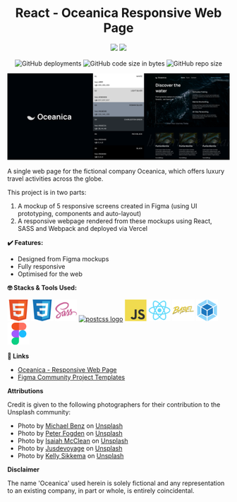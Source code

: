 <div align="center">

<h1>React - Oceanica Responsive Web Page</h1>

![](https://api.checklyhq.com/v1/badges/checks/244174c8-3a94-4989-b18d-6a2a925c8ed8?style=for-the-badge&theme=dark) ![](https://api.checklyhq.com/v1/badges/checks/244174c8-3a94-4989-b18d-6a2a925c8ed8?style=for-the-badge&theme=dark&responseTime=true) <br><br> ![GitHub deployments](https://img.shields.io/github/deployments/asbhogal/React-Oceanica-Responsive-Web-Page/production?label=DEPLOYMENT%20STATE&style=for-the-badge&labelColor=000) ![GitHub code size in bytes](https://img.shields.io/github/languages/code-size/asbhogal/React-Oceanica-Responsive-Web-Page?style=for-the-badge&labelColor=000) ![GitHub repo size](https://img.shields.io/github/repo-size/asbhogal/React-Oceanica-Responsive-Web-Page?color=blueviolet&style=for-the-badge&labelColor=000)

![Project-Cover](https://github.com/asbhogal/React-Oceanica-Responsive-Web-Page/blob/main/src/assets/images/GitHub%20Repo%20README%20Image%20-%20Oceanica%20Responsive%20Web%20Page.png)

</div>

A single web page for the fictional company Oceanica, which offers luxury travel activities across the globe.

This project is in two parts:

 1. A mockup of 5 responsive screens created in Figma (using UI prototyping, components and auto-layout)
 2. A responsive webpage rendered from these mockups using React, SASS and Webpack and deployed via Vercel

 <strong>:heavy_check_mark: Features:</strong><br>
  - Designed from Figma mockups
  - Fully responsive
  - Optimised for the web

  <strong>:nerd_face: Stacks &#38; Tools Used:</strong><br>
<br>
<a target="_blank" rel="noopener noreferrer" href="https://github.com/devicons/devicon/blob/master/icons/html5/html5-original.svg"><img src="https://github.com/devicons/devicon/raw/master/icons/html5/html5-original.svg" alt="html5 logo" width="50" height="50" style="max-width:100%;"></a>
<a target="_blank" rel="noopener noreferrer" href="https://github.com/devicons/devicon/blob/master/icons/css3/css3-original.svg"><img src="https://github.com/devicons/devicon/raw/master/icons/css3/css3-original.svg" alt="css3 logo" width="50" height="50" style="max-width:100%;"></a>
<a target="_blank" rel="noopener noreferrer" href="https://github.com/devicons/devicon/blob/master/icons/sass/sass-original.svg"><img src="https://github.com/devicons/devicon/blob/master/icons/sass/sass-original.svg" alt="sass logo" width="50" height="50" style="max-width:100%;"></a>
<a target="_blank" rel="noopener noreferrer" href="https://github.com/postcss/brand/blob/master/dist/postcss-logo-symbol.svg"><img src="https://github.com/postcss/brand/blob/master/dist/postcss-logo-symbol.svg" alt="postcss logo" width="50" height="50" style="max-width:100%;"></a>
<a target="_blank" rel="noopener noreferrer" href="https://github.com/devicons/devicon/blob/master/icons/javascript/javascript-original.svg"><img src="https://github.com/devicons/devicon/raw/master/icons/javascript/javascript-original.svg" alt="JavaScript" width="50" height="50" style="max-width:100%;"></a>
<a target="_blank" rel="noopener noreferrer" href="https://github.com/devicons/devicon/blob/master/icons/react/react-original.svg"><img src="https://github.com/devicons/devicon/blob/master/icons/react/react-original.svg" alt="React logo" width="50" height="50" style="max-width:100%;"></a>
<a target="_blank" rel="noopener noreferrer" href="https://github.com/devicons/devicon/blob/master/icons/babel/babel-original.svg"><img src="https://github.com/devicons/devicon/blob/master/icons/babel/babel-original.svg" alt="Babel logo" width="50" height="50" style="max-width:100%;"></a>
<a target="_blank" rel="noopener noreferrer" href="https://github.com/devicons/devicon/blob/master/icons/webpack/webpack-original.svg"><img src="https://github.com/devicons/devicon/blob/master/icons/webpack/webpack-original.svg" alt="Webpack logo" width="50" height="50" style="max-width:100%;"></a>
<a target="_blank" rel="noopener noreferrer" href="https://github.com/devicons/devicon/blob/master/icons/figma/figma-original.svg"><img src="https://github.com/devicons/devicon/blob/master/icons/figma/figma-original.svg" alt="Figma logo" width="50" height="50" style="max-width:100%;"></a>

<strong>:link: Links</strong><br>
 - <a target="_blank" href="https://oceanica.vercel.app">Oceanica - Responsive Web Page</a>
 - <a target="_blank" href="https://www.figma.com/community/file/1190467806509137896">Figma Community Project Templates</a>

<strong>Attributions</strong>

Credit is given to the following photographers for their contribution to the Unsplash community:

 - Photo by <a href="https://unsplash.com/@michaelbenz?utm_source=unsplash&utm_medium=referral&utm_content=creditCopyText">Michael Benz</a> on <a href="https://unsplash.com/photos/IgWNxx7paz4?utm_source=unsplash&utm_medium=referral&utm_content=creditCopyText">Unsplash</a>
 - Photo by <a href="https://unsplash.com/pt-br/@petefogden?utm_source=unsplash&utm_medium=referral&utm_content=creditCopyText">Peter Fogden</a> on <a href="https://unsplash.com/photos/toB7tKXne7U?utm_source=unsplash&utm_medium=referral&utm_content=creditCopyText">Unsplash</a>
 - Photo by <a href="https://unsplash.com/de/@isaiahmcclean?utm_source=unsplash&utm_medium=referral&utm_content=creditCopyText">Isaiah McClean</a> on <a href="https://unsplash.com/photos/DrVJk1EaPSc?utm_source=unsplash&utm_medium=referral&utm_content=creditCopyText">Unsplash</a>
 - Photo by <a href="https://unsplash.com/@jusdevoyage?utm_source=unsplash&utm_medium=referral&utm_content=creditCopyText">Jusdevoyage</a> on <a href="https://unsplash.com/photos/3OoUfzgTc2I?utm_source=unsplash&utm_medium=referral&utm_content=creditCopyText">Unsplash</a>
 - Photo by <a href="https://unsplash.com/@kellysikkema?utm_source=unsplash&utm_medium=referral&utm_content=creditCopyText">Kelly Sikkema</a> on <a href="https://unsplash.com/photos/hS_eGxLjozs?utm_source=unsplash&utm_medium=referral&utm_content=creditCopyText">Unsplash</a>
  

<strong>Disclaimer</strong>

 The name 'Oceanica' used herein is solely fictional and any representation to an existing company, in part or whole, is entirely coincidental.
